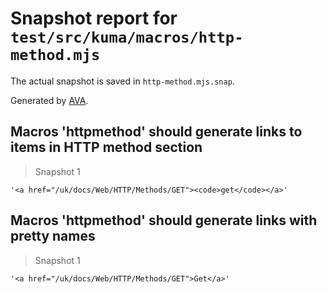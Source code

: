 # Snapshot report for `test/src/kuma/macros/http-method.mjs`

The actual snapshot is saved in `http-method.mjs.snap`.

Generated by [AVA](https://avajs.dev).

## Macros 'httpmethod' should generate links to items in HTTP method section

> Snapshot 1

    '<a href="/uk/docs/Web/HTTP/Methods/GET"><code>get</code></a>'

## Macros 'httpmethod' should generate links with pretty names

> Snapshot 1

    '<a href="/uk/docs/Web/HTTP/Methods/GET">Get</a>'
